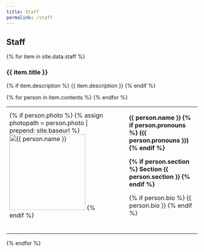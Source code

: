 ```yaml
---
title: Staff
permalink: /staff
---
```

    
    
## Staff

{% for item in site.data.staff %}

<h3>{{ item.title }}</h3>

{% if item.description %}
{{ item.description }}
{% endif %}

<table>
  {% for person in item.contents %}
  <tr>
    <td>
      {% if person.photo %}
        {% assign photopath = person.photo | prepend: site.baseurl %}
        <img src="{{ photopath }}"
             alt="{{ person.name }}" width="200"/>
      {% endif %}
    </td>
    <td width="25"></td>
    <td>
      <p><b>
          {{ person.name }}
          {% if person.pronouns %}
              ({{ person.pronouns }})
          {% endif %}
      </b></p>
      <p><b>
          {% if person.section %}
              Section {{ person.section }}
          {% endif %}
      </b></p>
      <p>
        {% if person.bio %}
        {{ person.bio }}
        {% endif %}
      </p>
    </td>
  </tr>
  <tr height="25"></tr>
  {% endfor %}
</table>

{% endfor %}

